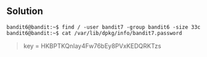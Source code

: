 ## Solution

``` Shell
bandit6@bandit:~$ find / -user bandit7 -group bandit6 -size 33c
bandit6@bandit:~$ cat /var/lib/dpkg/info/bandit7.password 
```

>key = 
HKBPTKQnIay4Fw76bEy8PVxKEDQRKTzs
